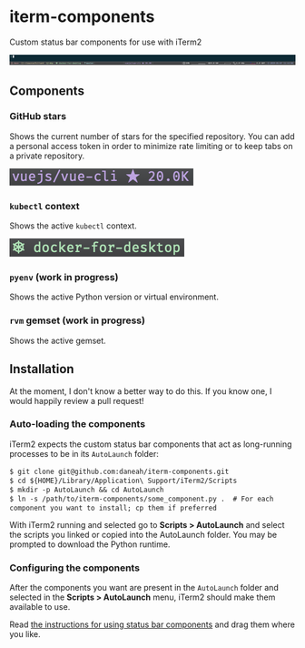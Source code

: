 # iterm-components

Custom status bar components for use with iTerm2

![Built-in components and custom components](screenshots/example-setup.png)

## Components

### GitHub stars

Shows the current number of stars for the specified repository. You can add a personal access token in order to minimize rate limiting or to keep tabs on a private repository.

![GitHub stars component](screenshots/github-stars.png)

### `kubectl` context

Shows the active `kubectl` context.

![kubectl context component](screenshots/kubectl-context.png)

### `pyenv` (work in progress)

Shows the active Python version or virtual environment.

### `rvm` gemset (work in progress)

Shows the active gemset.


## Installation

At the moment, I don't know a better way to do this.
If you know one, I would happily review a pull request!

### Auto-loading the components

iTerm2 expects the custom status bar components that act as long-running processes to be in its `AutoLaunch` folder:

```shell
$ git clone git@github.com:daneah/iterm-components.git
$ cd ${HOME}/Library/Application\ Support/iTerm2/Scripts
$ mkdir -p AutoLaunch && cd AutoLaunch
$ ln -s /path/to/iterm-components/some_component.py .  # For each component you want to install; cp them if preferred
```

With iTerm2 running and selected go to **Scripts > AutoLaunch** and select the scripts you linked or copied into the AutoLaunch folder. You may be prompted to download the Python runtime.

### Configuring the components

After the components you want are present in the `AutoLaunch` folder and selected in the **Scripts > AutoLaunch** menu, iTerm2 should make them available to use.

Read [the instructions for using status bar components](https://www.iterm2.com/3.3/documentation-status-bar.html) and drag them where you like.
